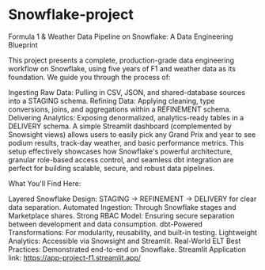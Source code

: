# Snowflake-project
Formula 1 & Weather Data Pipeline on Snowflake: A Data Engineering Blueprint

This project presents a complete, production-grade data engineering workflow on Snowflake, using five years of F1 and weather data as its foundation. We guide you through the process of:

Ingesting Raw Data: Pulling in CSV, JSON, and shared-database sources into a STAGING schema.
Refining Data: Applying cleaning, type conversions, joins, and aggregations within a REFINEMENT schema.
Delivering Analytics: Exposing denormalized, analytics-ready tables in a DELIVERY schema.
A simple Streamlit dashboard (complemented by Snowsight views) allows users to easily pick any Grand Prix and year to see podium results, track-day weather, and basic performance metrics. This setup effectively showcases how Snowflake's powerful architecture, granular role-based access control, and seamless dbt integration are perfect for building scalable, secure, and robust data pipelines.

What You'll Find Here:

Layered Snowflake Design: STAGING → REFINEMENT → DELIVERY for clear data separation.
Automated Ingestion: Through Snowflake stages and Marketplace shares.
Strong RBAC Model: Ensuring secure separation between development and data consumption.
dbt-Powered Transformations: For modularity, reusability, and built-in testing.
Lightweight Analytics: Accessible via Snowsight and Streamlit.
Real-World ELT Best Practices: Demonstrated end-to-end on Snowflake.
Streamlit Application link: https://app-project-f1.streamlit.app/